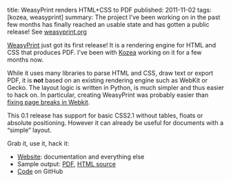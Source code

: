 title: WeasyPrint renders HTML+CSS to PDF
published: 2011-11-02
tags: [kozea, weasyprint]
summary:
    The project I’ve been working on in the past few months has finally
    reached an usable state and has gotten a public release!
    See [weasyprint.org](http://weasyprint.org/)


[WeasyPrint](http://weasyprint.org/) just got its first release!
It is a rendering engine for HTML and CSS that produces PDF.
I’ve been with [Kozea](http://community.kozea.org/) working on it for
a few months now.

While it uses many libraries to parse HTML and CSS, draw text or export PDF,
it is **not** based on an existing rendering engine such as WebKit or Gecko.
The layout logic is written in Python, is much simpler and thus easier to
hack on. In particular, creating WeasyPrint was probably easier than
[fixing page breaks in Webkit](
http://www.webkit.org/projects/printing/index.html).

This 0.1 release has support for basic CSS2.1 without tables, floats or
absolute positioning. However it can already be useful for documents with
a “simple” layout.

Grab it, use it, hack it:

* [Website](http://weasyprint.org/): documentation and everything else
* Sample output: [PDF](http://weasyprint.org/samples/CSS21-intro.pdf),
  [HTML source](http://www.w3.org/TR/CSS21/intro.html)
* [Code](https://github.com/Kozea/WeasyPrint) on GitHub
